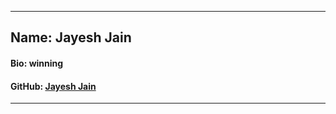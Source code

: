 -------------------------------------------------------------------------------------
## Name: Jayesh Jain
#### Bio: winning
#### GitHub: [Jayesh Jain](https://github.com/Jayesh-JainX)
-------------------------------------------------------------------------------------

